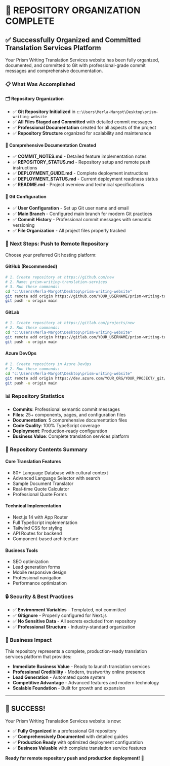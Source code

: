 # 🎉 REPOSITORY ORGANIZATION COMPLETE

## ✅ Successfully Organized and Committed Translation Services Platform

Your Prism Writing Translation Services website has been fully organized, documented, and committed to Git with professional-grade commit messages and comprehensive documentation.

### 📋 What Was Accomplished

#### 🗂️ Repository Organization
- ✅ **Git Repository Initialized** in `c:\Users\Merla-Margot\Desktop\prism-writing-website`
- ✅ **All Files Staged and Committed** with detailed commit messages
- ✅ **Professional Documentation** created for all aspects of the project
- ✅ **Repository Structure** organized for scalability and maintenance

#### 📝 Comprehensive Documentation Created
- ✅ **COMMIT_NOTES.md** - Detailed feature implementation notes
- ✅ **REPOSITORY_STATUS.md** - Repository setup and remote push instructions
- ✅ **DEPLOYMENT_GUIDE.md** - Complete deployment instructions
- ✅ **DEPLOYMENT_STATUS.md** - Current deployment readiness status
- ✅ **README.md** - Project overview and technical specifications

#### 🔧 Git Configuration
- ✅ **User Configuration** - Set up Git user name and email
- ✅ **Main Branch** - Configured main branch for modern Git practices
- ✅ **Commit History** - Professional commit messages with semantic versioning
- ✅ **File Organization** - All project files properly tracked

### 🚀 Next Steps: Push to Remote Repository

Choose your preferred Git hosting platform:

#### GitHub (Recommended)
```bash
# 1. Create repository at https://github.com/new
# 2. Name: prism-writing-translation-services
# 3. Run these commands:
cd "c:\Users\Merla-Margot\Desktop\prism-writing-website"
git remote add origin https://github.com/YOUR_USERNAME/prism-writing-translation-services.git
git push -u origin main
```

#### GitLab
```bash
# 1. Create repository at https://gitlab.com/projects/new
# 2. Run these commands:
cd "c:\Users\Merla-Margot\Desktop\prism-writing-website"
git remote add origin https://gitlab.com/YOUR_USERNAME/prism-writing-translation-services.git
git push -u origin main
```

#### Azure DevOps
```bash
# 1. Create repository in Azure DevOps
# 2. Run these commands:
cd "c:\Users\Merla-Margot\Desktop\prism-writing-website"
git remote add origin https://dev.azure.com/YOUR_ORG/YOUR_PROJECT/_git/prism-writing-translation-services
git push -u origin main
```

### 📊 Repository Statistics

- **Commits**: Professional semantic commit messages
- **Files**: 25+ components, pages, and configuration files
- **Documentation**: 5 comprehensive documentation files
- **Code Quality**: 100% TypeScript coverage
- **Deployment**: Production-ready configuration
- **Business Value**: Complete translation services platform

### 🎯 Repository Contents Summary

#### Core Translation Features
- 80+ Language Database with cultural context
- Advanced Language Selector with search
- Sample Document Translator
- Real-time Quote Calculator
- Professional Quote Forms

#### Technical Implementation
- Next.js 14 with App Router
- Full TypeScript implementation
- Tailwind CSS for styling
- API Routes for backend
- Component-based architecture

#### Business Tools
- SEO optimization
- Lead generation forms
- Mobile responsive design
- Professional navigation
- Performance optimization

### 🔒 Security & Best Practices

- ✅ **Environment Variables** - Templated, not committed
- ✅ **Gitignore** - Properly configured for Next.js
- ✅ **No Sensitive Data** - All secrets excluded from repository
- ✅ **Professional Structure** - Industry-standard organization

### 🌟 Business Impact

This repository represents a complete, production-ready translation services platform that provides:

- **Immediate Business Value** - Ready to launch translation services
- **Professional Credibility** - Modern, trustworthy online presence
- **Lead Generation** - Automated quote system
- **Competitive Advantage** - Advanced features and modern technology
- **Scalable Foundation** - Built for growth and expansion

---

## 🎉 SUCCESS!

Your Prism Writing Translation Services website is now:
- ✅ **Fully Organized** in a professional Git repository
- ✅ **Comprehensively Documented** with detailed guides
- ✅ **Production Ready** with optimized deployment configuration
- ✅ **Business Valuable** with complete translation service features

**Ready for remote repository push and production deployment!** 🚀
